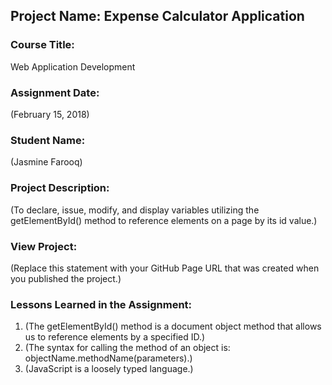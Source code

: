 ## Project Name:  Expense Calculator Application

### Course Title:
Web Application Development

### Assignment Date:  
(February 15, 2018)

### Student Name:  
(Jasmine Farooq)

### Project Description:
(To declare, issue, modify, and display variables utilizing the getElementById() method to reference elements on a page by its id value.)

### View Project:
(Replace this statement with your GitHub Page URL that was created when you 
 published the project.)

### Lessons Learned in the Assignment:
1. (The getElementById() method is a document object method that allows us to reference elements by a specified ID.)
2. (The syntax for calling the method of an object is: objectName.methodName(parameters).)
3. (JavaScript is a loosely typed language.)



